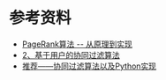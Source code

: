 # 参考资料
- [PageRank算法 -- 从原理到实现](https://blog.csdn.net/u013007900/article/details/88961913)
- [2、基于用户的协同过滤算法](https://blog.csdn.net/qq_24908345/article/details/80407634)
- [推荐——协同过滤算法以及Python实现](https://blog.csdn.net/slx_share/article/details/80241764)